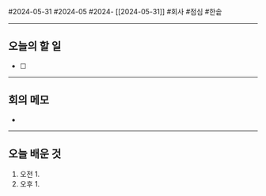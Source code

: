 #2024-05-31 #2024-05 #2024- [[2024-05-31]]
#회사 #점심 #한솥 

---
## 오늘의 할 일
- [ ] 
---
## 회의 메모
- 
---
## 오늘 배운 것
1. 오전
    1. 
2. 오후
    1. 